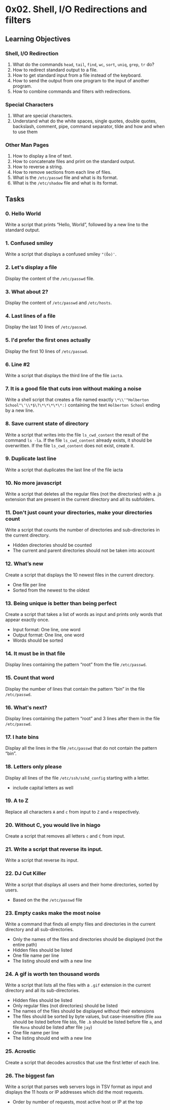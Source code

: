 # 0x02. Shell, I/O Redirections and filters
## Learning Objectives

### Shell, I/O Redirection
1. What do the commands `head`, `tail`, `find`, `wc`, `sort`, `uniq`, `grep`, `tr` do?
2. How to redirect standard output to a file.
3. How to get standard input from a file instead of the keyboard.
4. How to send the output from one program to the input of another program.
5. How to combine commands and filters with redirections.

### Special Characters
1. What are special characters.
2. Understand what do the white spaces, single quotes, double quotes, backslash, comment, pipe, command separator, tilde and how and when to use them

### Other Man Pages
1. How to display a line of text.
2. How to concatenate files and print on the standard output.
3. How to reverse a string.
4. How to remove sections from each line of files.
5. What is the `/etc/passwd` file and what is its format.
6. What is the `/etc/shadow` file and what is its format.

## Tasks
###  0. Hello World
Write a script that prints “Hello, World”, followed by a new line to the standard output.
###  1. Confused smiley
Write a script that displays a confused smiley `"(Ôo)'`.
###  2. Let's display a file
Display the content of the `/etc/passwd` file.
###  3. What about 2?
Display the content of `/etc/passwd` and `/etc/hosts`.
###  4. Last lines of a file
Display the last 10 lines of `/etc/passwd`.
###  5. I'd prefer the first ones actually
Display the first 10 lines of `/etc/passwd`.
###  6. Line #2
Write a script that displays the third line of the file `iacta`.
###  7. It is a good file that cuts iron without making a noise
Write a shell script that creates a file named exactly `\*\\'"Holberton School"\'\\*$\?\*\*\*\*\*:)` containing the text `Holberton School` ending by a new line.
###  8. Save current state of directory
Write a script that writes into the file `ls_cwd_content` the result of the command `ls -la`. If the file `ls_cwd_content` already exists, it should be overwritten. If the file `ls_cwd_content` does not exist, create it.
###  9. Duplicate last line
Write a script that duplicates the last line of the file iacta
### 10. No more javascript
Write a script that deletes all the regular files (not the directories) with a .js extension that are present in the current directory and all its subfolders.
### 11. Don't just count your directories, make your directories count
Write a script that counts the number of directories and sub-directories in the current directory.
* Hidden directories should be counted
* The current and parent directories should not be taken into account
### 12. What’s new 
Create a script that displays the 10 newest files in the current directory.
* One file per line
* Sorted from the newest to the oldest
### 13. Being unique is better than being perfect
Create a script that takes a list of words as input and prints only words that appear exactly once.
* Input format: One line, one word
* Output format: One line, one word
* Words should be sorted
### 14. It must be in that file 
Display lines containing the pattern “root” from the file `/etc/passwd`.
### 15. Count that word
Display the number of lines that contain the pattern “bin” in the file `/etc/passwd`.
### 16. What's next?
Display lines containing the pattern “root” and 3 lines after them in the file `/etc/passwd`.
### 17. I hate bins
Display all the lines in the file `/etc/passwd` that do not contain the pattern “bin”.
### 18. Letters only please
Display all lines of the file `/etc/ssh/sshd_config` starting with a letter.
* include capital letters as well
### 19. A to Z 
Replace all characters `A` and `c` from input to `Z` and `e` respectively.
### 20. Without C, you would live in hiago 
Create a script that removes all letters `c` and `C` from input.
### 21. Write a script that reverse its input.
Write a script that reverse its input.
### 22. DJ Cut Killer
Write a script that displays all users and their home directories, sorted by users.
* Based on the the `/etc/passwd` file
### 23. Empty casks make the most noise 
Write a command that finds all empty files and directories in the current directory and all sub-directories.
* Only the names of the files and directories should be displayed (not the entire path)
* Hidden files should be listed
* One file name per line
* The listing should end with a new line
### 24. A gif is worth ten thousand words
Write a script that lists all the files with a `.gif` extension in the current directory and all its sub-directories.
* Hidden files should be listed
* Only regular files (not directories) should be listed
* The names of the files should be displayed without their extensions
* The files should be sorted by byte values, but case-insensitive (file `aaa` should be listed before file `bbb`, file `.b` should be listed before file `a`, and file `Rona` should be listed after file `jay`)
* One file name per line
* The listing should end with a new line
### 25. Acrostic 
Create a script that decodes acrostics that use the first letter of each line.
### 26. The biggest fan
Write a script that parses web servers logs in TSV format as input and displays the 11 hosts or IP addresses which did the most requests.
* Order by number of requests, most active host or IP at the top

